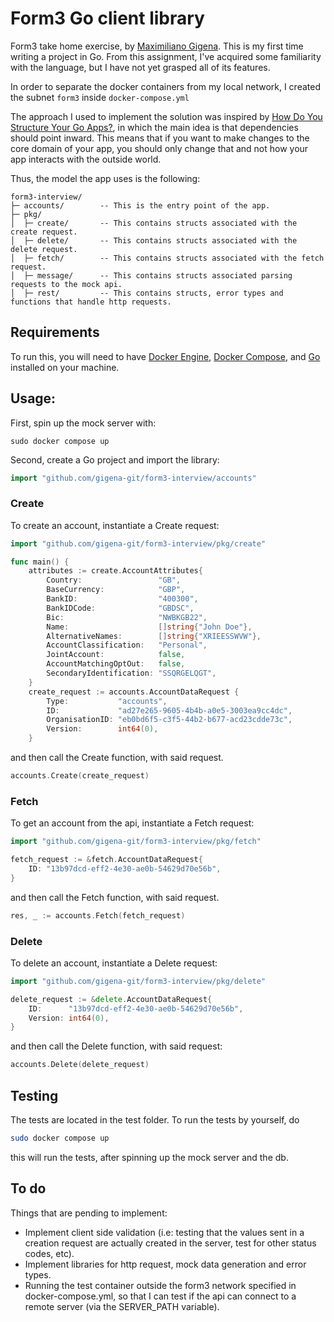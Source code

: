 # Form3 Go client library
Form3 take home exercise, by [Maximiliano Gigena](mailto:maximiliano@gigena.xyz). This is my first time writing a project in Go. From this assignment, I've acquired some familiarity with the language, but I have not yet grasped all of its features.

In order to separate the docker containers from my local network, I created the subnet `form3` inside `docker-compose.yml`

The approach I used to implement the solution was inspired by [How Do You Structure Your Go Apps?](https://www.youtube.com/watch?v=1rxDzs0zgcE), in which the main idea is that dependencies should  point inward.
This means that if you want to make changes to the core domain of your app, you should only change that and not how your app interacts with the outside world.

Thus, the model the app uses is the following:
```
form3-interview/
├─ accounts/        -- This is the entry point of the app.
├─ pkg/
│  ├─ create/       -- This contains structs associated with the create request.
│  ├─ delete/       -- This contains structs associated with the delete request.
│  ├─ fetch/        -- This contains structs associated with the fetch request.
│  ├─ message/      -- This contains structs associated parsing requests to the mock api.
│  ├─ rest/         -- This contains structs, error types and functions that handle http requests.
```
## Requirements
To run this, you will need to have [Docker Engine](https://docs.docker.com/engine/install/), [Docker Compose](https://docs.docker.com/compose/install/), and [Go](https://go.dev/dl/) installed on your machine.
## Usage:
First, spin up the mock server with:
```
sudo docker compose up
```
Second, create a Go project and import the library:
```go
import "github.com/gigena-git/form3-interview/accounts"
```
### Create
To create an account, instantiate a Create request:
```go
import "github.com/gigena-git/form3-interview/pkg/create"

func main() {
    attributes := create.AccountAttributes{
		Country:                 "GB",
		BaseCurrency:            "GBP",
		BankID:                  "400300",
		BankIDCode:              "GBDSC",
		Bic:                     "NWBKGB22",
		Name:                    []string{"John Doe"},
		AlternativeNames:        []string{"XRIEESSWVW"},
		AccountClassification:   "Personal",
		JointAccount:            false,
		AccountMatchingOptOut:   false,
		SecondaryIdentification: "SSQRGELQGT",
	}
    create_request := accounts.AccountDataRequest {
        Type:           "accounts",
		ID:             "ad27e265-9605-4b4b-a0e5-3003ea9cc4dc",
		OrganisationID: "eb0bd6f5-c3f5-44b2-b677-acd23cdde73c",
        Version:        int64(0),
    }
```
and then call the Create function, with said request.
```go
accounts.Create(create_request)
```
### Fetch
To get an account from the api, instantiate a Fetch request:
```go
import "github.com/gigena-git/form3-interview/pkg/fetch"

fetch_request := &fetch.AccountDataRequest{
	ID: "13b97dcd-eff2-4e30-ae0b-54629d70e56b",
}
```
and then call the Fetch function, with said request.
```go
res, _ := accounts.Fetch(fetch_request)
```
### Delete
To delete an account, instantiate a Delete request:
```go
import "github.com/gigena-git/form3-interview/pkg/delete"

delete_request := &delete.AccountDataRequest{
	ID:      "13b97dcd-eff2-4e30-ae0b-54629d70e56b",
	Version: int64(0),
}
```
and then call the Delete function, with said request:
```go
accounts.Delete(delete_request)
```
## Testing
The tests are located in the test folder. To run the tests by yourself, do
```bash
sudo docker compose up
```
this will run the tests, after spinning up the mock server and the db.

## To do
Things that are pending to implement:
- Implement client side validation (i.e: testing that the values sent in a creation request are actually created in the server, test for other status codes, etc).
- Implement libraries for http request, mock data generation and error types.
- Running the test container outside the form3 network specified in docker-compose.yml, so that I can test if the api can connect to a remote server (via the SERVER_PATH variable).